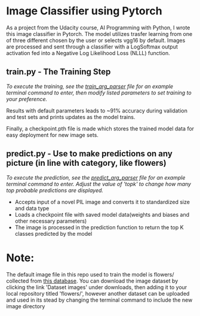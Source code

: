 # Image Classifier using Pytorch

As a project from the Udacity course, AI Programming with Python, I wrote this image classifier in Pytorch.
The model utilizes trasfer learning from one of three different chosen by the user or selects vgg16 by default.
Images are processed and sent through a classifier with a LogSoftmax output activation fed into a 
Negative Log Likelihood Loss (NLLL) function. 

## train.py - The Training Step

_To execute the training, see the [train_arg_parser](train_arg_parser.py) file for an example 
terminal command to enter, then modify listed parameters to set training to your preference._

Results with default parameters leads to ~91% accuracy during validation and test sets and prints updates as
the model trains.

Finally, a checkpoint.pth file is made which stores the trained model data for easy deployment for new 
image sets.

## predict.py - Use to make predictions on any picture (in line with category, like flowers)

_To execute the prediction, see the [predict_arg_parser](predict_arg_parser.py) file for an example 
terminal command to enter. Adjust the value of 'topk' to change how many top probable predictions are displayed._

* Accepts input of a novel PIL image and converts it to standardized size and data type
* Loads a checkpoint file with saved model data(weights and biases and other necessary 
parameters)
* The image is processed in the prediction function to return the top K classes predicted by the model

# Note:

The default image file in this repo used to train the model is flowers/ collected from [this database](http://www.robots.ox.ac.uk/~vgg/data/flowers/102/index.html). You can download the
image dataset by clicking the link 'Dataset images' under downloads, then adding it to your local repository
titled 'flowers/', however another dataset can be uploaded and used in its stead by changing the terminal 
command to include the new image directory
